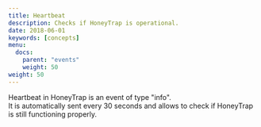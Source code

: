 ```yaml
---
title: Heartbeat
description: Checks if HoneyTrap is operational.
date: 2018-06-01
keywords: [concepts]
menu:
  docs:
    parent: "events"
    weight: 50
weight: 50
---
```


Heartbeat in HoneyTrap is an event of type "info".  
It is automatically sent every 30 seconds and allows to check if HoneyTrap is still functioning properly.
